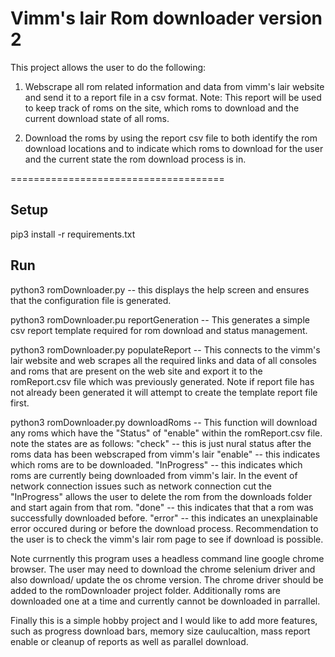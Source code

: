 Vimm's lair Rom downloader version 2 
====================================

This project allows the user to do the following:

1) Webscrape all rom related information and data from vimm's lair website 
and send it to a report file in a csv format. Note: This report will be used to keep track 
of roms on the site, which roms to download and the current download state of all roms.

2) Download the roms by using the report csv file to both identify the rom download locations 
and to indicate which roms to download for the user and the current state the rom download process is
in.

=====================================

Setup
--------
pip3 install -r requirements.txt

Run
--------
python3 romDownloader.py 
 -- this displays the help screen and ensures that the configuration file is generated.

python3 romDownloader.pu reportGeneration
 -- This generates a simple csv report template required for rom download and status management.

python3 romDownloader.py populateReport
 -- This connects to the vimm's lair website and web scrapes all the required links and data of all consoles and roms 
 that are present on the web site and export it to the romReport.csv file which was previously generated. 
 Note if report file has not already been generated it will attempt to create the template report file first. 

python3 romDownloader.py downloadRoms
 -- This function will download any roms which have the "Status" of "enable" within the romReport.csv file.
note the states are as follows:
    "check" -- this is just nural status after the roms data has been webscraped from vimm's lair
    "enable" -- this indicates which roms are to be downloaded.
    "InProgress" -- this indicates which roms are currently being downloaded from vimm's lair. In the event of network 
    connection issues such as network connection cut the "InProgress" allows the user to delete the rom from the downloads 
    folder and start again from that rom. 
    "done" -- this indicates that that a rom was successfully downloaded before. 
    "error" -- this indicates an unexplainable error occured during or before the download process. Recommendation to the user
    is to check the vimm's lair rom page to see if download is possible.

Note currnently this program uses a headless command line google chrome browser. The user may need to download the chrome selenium driver and also download/ 
update the os chrome version. The chrome driver should be added to the romDownloader project folder. Additionally roms are downloaded one at a time and currently cannot be downloaded in parrallel. 

Finally this is a simple hobby project and I would like to add more features, such as progress download bars, memory size caulucaltion, mass
report enable or cleanup of reports as well as parallel download.